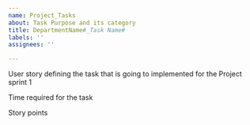 ```yaml
---
name: Project_Tasks
about: Task Purpose and its category
title: DepartmentName#_Task Name#
labels: ''
assignees: ''

---
```


User story defining the task that is going to implemented for the Project sprint 1 

Time required for the task

Story points
